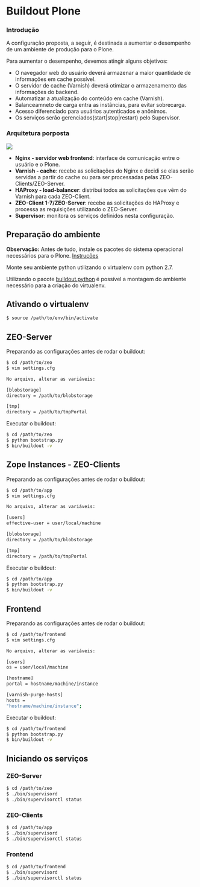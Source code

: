 # Buildout Plone
### Introdução

A configuração proposta, a seguir, é destinada a aumentar o desempenho de um ambiente de produção para o Plone. 

Para aumentar o desempenho, devemos atingir alguns objetivos:

* O navegador web do usuário deverá armazenar a maior quantidade de informações em cache possível.  
* O servidor de cache (Varnish) deverá otimizar o armazenamento das informações do backend.
* Automatizar a atualização do conteúdo em cache (Varnish).
* Balanceamneto de carga entra as instâncias, para evitar sobrecarga.
* Acesso diferenciado para usuários autenticados e anônimos.
* Os serviços serão gerenciados(start|stop|restart) pelo Supervisor.

### Arquitetura porposta

<img src="https://raw.github.com/andreclimaco/buildout.plone/master/docs/configuration.png"/>


* **Nginx -  servidor web frontend**: interface de comunicação entre o usuário e o Plone.
* **Varnish - cache**: recebe as solicitações do Nginx e decidi se elas serão servidas a partir do cache ou para ser processadas pelas ZEO-Clients/ZEO-Server.
* **HAProxy - load-balancer**: distribui todos as solicitações que vêm do Varnish para cada ZEO-Client.
* **ZEO-Client 1-7/ZEO-Server**: recebe as solicitações do HAProxy e processa as requisições utilizando o ZEO-Server.
* **Supervisor**: monitora os serviços definidos nesta configuração.

## Preparação do ambiente

**Observação:** Antes de tudo, instale os pacotes do sistema operacional necessários para o Plone. [Instruções](http://developer.plone.org/getstarted/installation.html#id6)

Monte seu ambiente python utilizando o virtualenv com python 2.7.

Utilizando o pacote [buildout.python](http://github.com/collective/buildout.python) é possível a montagem do ambiente necessário para a criação do virtualenv.

## Ativando o virtualenv
```bash
$ source /path/to/env/bin/activate
```
## ZEO-Server
Preparando as configurações antes de rodar o buildout:
```bash
$ cd /path/to/zeo
$ vim settings.cfg

No arquivo, alterar as variáveis:

[blobstorage]
directory = /path/to/blobstorage

[tmp]
directory = /path/to/tmpPortal
```
Executar o buildout:

```bash
$ cd /path/to/zeo
$ python bootstrap.py
$ bin/buildout -v
```
## Zope Instances - ZEO-Clients
Preparando as configurações antes de rodar o buildout:
```bash
$ cd /path/to/app
$ vim settings.cfg

No arquivo, alterar as variáveis:

[users]
effective-user = user/local/machine

[blobstorage]
directory = /path/to/blobstorage

[tmp]
directory = /path/to/tmpPortal
```
Executar o buildout:

```bash
$ cd /path/to/app
$ python bootstrap.py
$ bin/buildout -v
```

## Frontend
Preparando as configurações antes de rodar o buildout:
```bash
$ cd /path/to/frontend
$ vim settings.cfg

No arquivo, alterar as variáveis:

[users]
os = user/local/machine

[hostname]
portal = hostname/machine/instance

[varnish-purge-hosts]
hosts =
"hostname/machine/instance";

```
Executar o buildout:

```bash
$ cd /path/to/frontend
$ python bootstrap.py
$ bin/buildout -v
```

## Iniciando os serviços

### ZEO-Server
```bash
$ cd /path/to/zeo
$ ./bin/supervisord
$ ./bin/supervisorctl status

```
### ZEO-Clients
```bash
$ cd /path/to/app
$ ./bin/supervisord
$ ./bin/supervisorctl status

```
### Frontend
```bash
$ cd /path/to/frontend
$ ./bin/supervisord
$ ./bin/supervisorctl status

```

